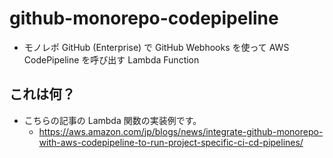 # github-monorepo-codepipeline

- モノレポ GitHub (Enterprise) で GitHub Webhooks を使って AWS CodePipeline を呼び出す Lambda Function

## これは何？

- こちらの記事の Lambda 関数の実装例です。
  - https://aws.amazon.com/jp/blogs/news/integrate-github-monorepo-with-aws-codepipeline-to-run-project-specific-ci-cd-pipelines/
